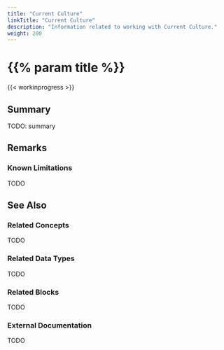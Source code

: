 ```yaml
---
title: "Current Culture"
linkTitle: "Current Culture"
description: "Information related to working with Current Culture."
weight: 200
---
```


# {{% param title %}}

{{< workinprogress >}}

## Summary

TODO: summary

## Remarks

### Known Limitations

TODO

## See Also

### Related Concepts

TODO

### Related Data Types

TODO

### Related Blocks

TODO

### External Documentation

TODO
